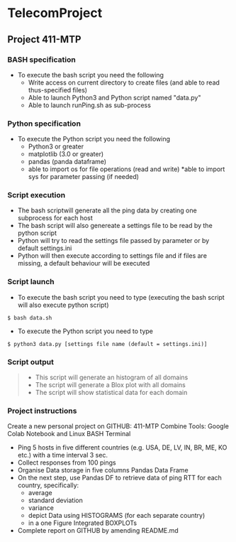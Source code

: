 # TelecomProject
## Project 411-MTP
### BASH specification
* To execute the bash script you need the following
    * Write access on current directory to create files (and able to read thus-specified files)
    * Able to launch Python3 and Python script named "data.py"
    * Able to launch runPing.sh as sub-process
### Python specification 
* To execute the Python script you need the following
    * Python3 or greater
    * matplotlib (3.0 or greater)
    * pandas (panda dataframe)
    * able to import os for file operations (read and write)
    *able to import sys for parameter passing (if needed)

### Script execution
* The bash scriptwill generate all the ping data by creating one subprocess for each host
* The bash script will also genereate a settings file to be read by the python script
* Python will try to read the settings file passed by parameter or by default settings.ini
* Python will then execute according to settings file and if files are missing, a default behaviour will be executed

### Script launch
* To execute the bash script you need to type (executing the bash script will also execute python script)
```
$ bash data.sh
```
* To execute the Python script you need to type
```
$ python3 data.py [settings file name (default = settings.ini)]
```
### Script output
> * This script will generate an histogram of all domains
> * The script will generate a Blox plot with all domains
> * The script will show statistical data for each domain

### Project instructions
Create a new personal project on GITHUB: 411-MTP
Combine Tools: Google Colab Notebook and Linux BASH Terminal

* Ping 5 hosts in five different countries (e.g. USA, DE, LV, IN, BR, ME, KO etc.) with a time interval 3 sec.
* Collect responses from 100 pings 
* Organise Data storage in five columns Pandas Data Frame
* On the next step, use Pandas DF to retrieve data of ping RTT for each country, specifically:
    * average
    * standard deviation
    * variance
    * depict  Data using HISTOGRAMS (for each separate country)
    * in a one Figure Integrated BOXPLOTs 
* Complete report on GITHUB by amending README.md
